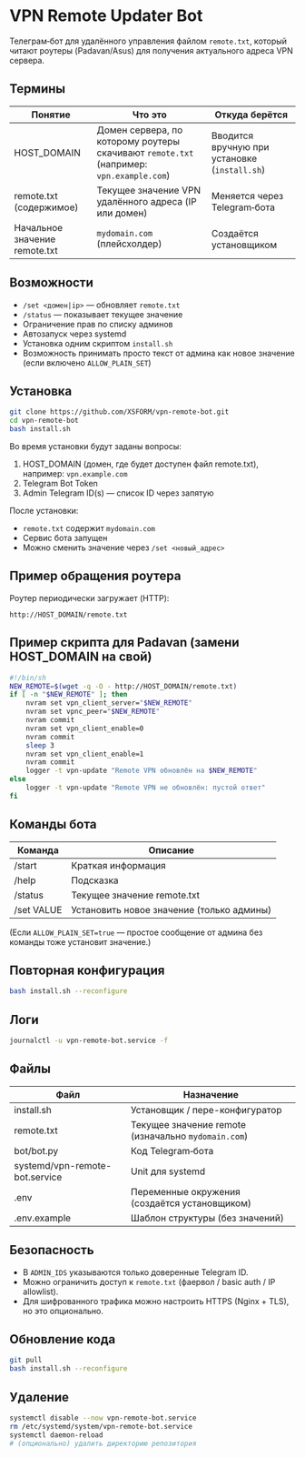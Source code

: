 # VPN Remote Updater Bot

Телеграм‑бот для удалённого управления файлом `remote.txt`, который читают роутеры (Padavan/Asus) для получения актуального адреса VPN сервера.

## Термины

| Понятие | Что это | Откуда берётся |
|---------|---------|----------------|
| HOST_DOMAIN | Домен сервера, по которому роутеры скачивают `remote.txt` (например: `vpn.example.com`) | Вводится вручную при установке (`install.sh`) |
| remote.txt (содержимое) | Текущее значение VPN удалённого адреса (IP или домен) | Меняется через Telegram‑бота |
| Начальное значение remote.txt | `mydomain.com` (плейсхолдер) | Создаётся установщиком |

## Возможности
- `/set <домен|ip>` — обновляет `remote.txt`
- `/status` — показывает текущее значение
- Ограничение прав по списку админов
- Автозапуск через systemd
- Установка одним скриптом `install.sh`
- Возможность принимать просто текст от админа как новое значение (если включено `ALLOW_PLAIN_SET`)

## Установка

```bash
git clone https://github.com/XSFORM/vpn-remote-bot.git
cd vpn-remote-bot
bash install.sh
```

Во время установки будут заданы вопросы:
1. HOST_DOMAIN (домен, где будет доступен файл remote.txt), например: `vpn.example.com`
2. Telegram Bot Token
3. Admin Telegram ID(s) — список ID через запятую

После установки:
- `remote.txt` содержит `mydomain.com`
- Сервис бота запущен
- Можно сменить значение через `/set <новый_адрес>`

## Пример обращения роутера

Роутер периодически загружает (HTTP):
```
http://HOST_DOMAIN/remote.txt
```

## Пример скрипта для Padavan (замени HOST_DOMAIN на свой)

```sh
#!/bin/sh
NEW_REMOTE=$(wget -q -O - http://HOST_DOMAIN/remote.txt)
if [ -n "$NEW_REMOTE" ]; then
    nvram set vpn_client_server="$NEW_REMOTE"
    nvram set vpnc_peer="$NEW_REMOTE"
    nvram commit
    nvram set vpn_client_enable=0
    nvram commit
    sleep 3
    nvram set vpn_client_enable=1
    nvram commit
    logger -t vpn-update "Remote VPN обновлён на $NEW_REMOTE"
else
    logger -t vpn-update "Remote VPN не обновлён: пустой ответ"
fi
```

## Команды бота

| Команда | Описание |
|---------|----------|
| /start  | Краткая информация |
| /help   | Подсказка |
| /status | Текущее значение remote.txt |
| /set VALUE | Установить новое значение (только админы) |

(Если `ALLOW_PLAIN_SET=true` — простое сообщение от админа без команды тоже установит значение.)

## Повторная конфигурация

```bash
bash install.sh --reconfigure
```

## Логи

```bash
journalctl -u vpn-remote-bot.service -f
```

## Файлы

| Файл | Назначение |
|------|------------|
| install.sh | Установщик / пере-конфигуратор |
| remote.txt | Текущее значение remote (изначально `mydomain.com`) |
| bot/bot.py | Код Telegram‑бота |
| systemd/vpn-remote-bot.service | Unit для systemd |
| .env | Переменные окружения (создаётся установщиком) |
| .env.example | Шаблон структуры (без значений) |

## Безопасность
- В `ADMIN_IDS` указываются только доверенные Telegram ID.
- Можно ограничить доступ к `remote.txt` (фаервол / basic auth / IP allowlist).
- Для шифрованного трафика можно настроить HTTPS (Nginx + TLS), но это опционально.

## Обновление кода

```bash
git pull
bash install.sh --reconfigure
```

## Удаление

```bash
systemctl disable --now vpn-remote-bot.service
rm /etc/systemd/system/vpn-remote-bot.service
systemctl daemon-reload
# (опционально) удалить директорию репозитория
```
